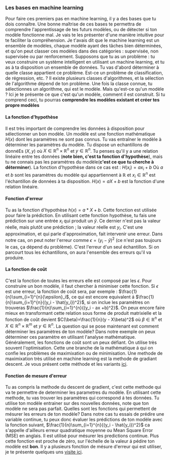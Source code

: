 ### Les bases en machine learning

Pour faire ces premiers pas en machine learning, il y a des bases que tu dois connaître. Une bonne maîtrise de ces bases te permettra de comprendre l'apprentissage de tes futurs modèles, ou de détecter si ton modèle fonctionne mal. Je vais te les présenter d'une manière intuitive pour te faciliter la compréhension.
Je t'avais dit que le machine learning est un ensemble de modèles, chaque modèle ayant des tâches bien déterminées, et qu'on peut classer ces modèles dans des catégories : supervisée, non supervisée ou par renforcement.
Supposons que tu as un problème : tu veux construire un système intelligent en utilisant un machine learning, et tu as à ta disposition un ensemble de données. Tu vas d'abord déterminer à quelle classe appartient ce problème. Est-ce un problème de classification, de régression, etc. ? Il existe plusieurs classes d'algorithmes, et la sélection de l'algorithme dépend de ton problème. Une fois la classe connue, tu sélectionnes un algorithme, qui est le modèle. Mais qu'est-ce qu'un modèle ? Ici je te présente ce que c'est qu'un modèle, comment il est construit. Si tu comprend ceci, tu pourras **comprendre les modèles existant et créer tes propre modèles**
#### La fonction d'hypothèse
Il est très important de comprendre les données à disposition pour sélectionner un bon modèle. Un modèle est une fonction mathématique $H(x)$ dont les paramètres ne sont pas connus. Tu vas entraîner le modèle à déterminer les paramètres du modèle. 
Tu dispose un echantillons de donnéEs $(X,y)$ où $X \in \mathbb{R}^n \times \mathbb{R}^n$ et $y \in \mathbb{R}^n$. Tu penses qu'il y a une relation linéaire entre tes données (__note bien, c'est ta fonction d'hypothèse__), mais tu ne connais pas les paramètres du modèle(__c'est ce que tu cherche à déterminer__). La fonction d'hypothèse dans ce cas est : $H(x_i) = ax_i +b$
Où $a$ et $b$ sont les paramètres du modèle qui appartiennent à $\mathbb{R}$ et $x_i \in \mathbb{R}^n$ est l'échantillon de données à ta disposition. $H(x) = aX +b$ est la fonction d'une relation linéaire.
#### Fonction d'erreur
Tu as la fonction d'hypothèse $h(x)=a*X + b$. Cette fonction est utilisée pour faire la prédiction. En utilisant cette fonction hypothèse, tu fais une prédiction sur une entrée $x_i$ qui produit un $\hat{y}$. Ce dernier n'est pas la valeur réelle, mais plutôt une prédiction ; la valeur réelle est $y_i$. C'est une approximation, et qui parle d'approximation, fait intervenir une erreur. Dans notre cas, on peut noter l'erreur comme $\epsilon=(y_i - \hat{y})^2$ (ce n'est pas toujours le cas, ça dépend du problème). C'est l'erreur d'un seul échantillon. Si on parcourt tous les échantillons, on aura l'ensemble des erreurs qu'il va produire.
#### La fonction de coût
C'est la fonction de toutes les erreurs elle est composé par les $\epsilon$. Pour construire un bon modèle, il faut chercher à minimiser cette fonction. Si $\epsilon$ est une erreur, la fonction de coût sera, par exemple : $\frac{1}{n}\sum_{i=1}^{n}{\epsilon}_i$, ce qui est encore equivalent á $\frac{1}{n}\sum_{i=1}^{n}{(y_i - \hat{y_i})^2}$, si on inclue les paramètres on trouveras $\frac{1}{n}\sum_{i=1}^{n}{(y_i - ax +b)^2}$. On peux encore faire mieux en transformant cette relation sous forme de produit matrixielle et la fonction de coût devient $C(\beta)=\frac{1}{n}(y - X\beta)^2$ où $\beta \in \mathbb{R}^n$ et  $X \in \mathbb{R}^n \times \mathbb{R}^m$ et $y \in \mathbb{R}^n$. La question qui se pose maintenant est comment déterminer les paramètres de ton modèle? Dans notre exemple on peux déterminer ces paramètre en utilisant l'analyse mathématique. Généralement, les fonctions de coût sont un peux défiant. On utilise très souvent l'optimisation. Cette une branche de la mathématique á qui on confie les problèmes de maximixation ou de minimisation. Une methode de maximixation très utilisé en machine learning est la methode de gradiant descent. Je vous présent cette méthode et les variants [ici](gardient.md).
#### Fonction de mesure d'erreur
Tu as compris la methode du descent de gradient, c'est cette methode qui va te permettre de determiner les parametres  du modèle. En utilisant cette methode, tu vas trouver les paramètres qui correspond á tes données. Tu utilise ton modèle entrainer sur des nouvelles données, note que ton modèle ne sera pas parfait. Quelles sont les fonctions qui permettent de mésurer les erreurs de ton modèle? Dans notre cas tu essais de prédire une variable continue, tu peux donc évaluer les prédictions de ton modèle avec la fonction suivant, $\frac{1}{n}\sum_{i=1}^{n}{(y_i - \hat{y_i})^2}$ ca s'appelle d'ailleurs erreur quadratique moyenne ou Mean Square Error (MSE) en anglais. Il est utilisé pour mésurer les predictions continue. Plus cette fonction est proche de zéro, sur l'échelle de la valeur á pédire ton modèle est __bon__. Il y a plusieurs fonction de mésure d'erreur qui est utiliser, je te présente quelques uns [visite ici](measure_error_function.md).
